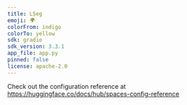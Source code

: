 ```yaml
---
title: LSeg
emoji: 🌍
colorFrom: indigo
colorTo: yellow
sdk: gradio
sdk_version: 3.3.1
app_file: app.py
pinned: false
license: apache-2.0
---
```


Check out the configuration reference at https://huggingface.co/docs/hub/spaces-config-reference
